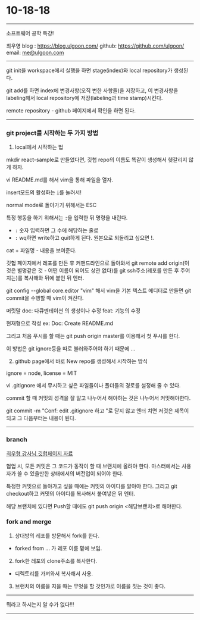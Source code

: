 # 10-18-18

---

소프트웨어 공학 특강!

최우영
blog : https://blog.ulgoon.com/
github: https://github.com/ulgoon/
email: me@ulgoon.com

---

git init을 workspace에서 실행을 하면 stage(index)와 local repository가 생성된다.

git add를 하면 index에 변경사항(오직 변한 사항들)을 저장하고, 이 변경사항을 labeling해서 local repository에 저장(labeling과 time stamp)시킨다.

remote repository - github 페이지에서 확인을 하면 된다.

---

### git project를 시작하는 두 가지 방법

1. local에서 시작하는 법

mkdir react-sample로 만들었다면, 깃헙 repo의 이름도 똑같이 생성해서 헷갈리지 않게 하자.

vi README.md를 해서 vim을 통해 파일을 열자.

insert모드의 활성화는 `i`를 눌러서!

normal mode로 돌아가기 위해서는 ESC

특정 행동을 하기 위해서는 `:`을 입력한 뒤 명령을 내린다.

- `:` 숫자 입력하면 그 수에 해당하는 줄로
- `:` wq하면 write하고 quit하게 된다. 원본으로 되돌리고 싶으면 !.

cat + 파일명 - 내용을 보여준다.

깃헙 페이지에서 레포를 만든 후 커맨드라인으로 돌아와서 git remote add origin(이것은 별명같은 것 - 어떤 이름이 되어도 상관 없다)를 git ssh주소(레포를 만든 후 주어지는)를 복사해와 뒤에 붙인 뒤 엔터.

git config --global core.editor "vim" 해서 vim을 기본 텍스트 에디터로 만들면 git commit을 수행할 때 vim이 켜진다.

머릿말
doc: 다큐멘테이션 의 생성이나 수정
feat: 기능의 수정

현재형으로 작성 ex: Doc: Create README.md

그리고 처음 푸시를 할 때는 git push origin master를 이용해서 첫 푸시를 한다.

이 방법은 git ignore등을 따로 불러와주어야 하기 때문에 ...

2. github page에서 바로 New repo를 생성해서 시작하는 방식

ignore = node, license = MIT

vi .gitignore 에서 무시하고 싶은 파일들이나 폴더들의 경로를 설정해 줄 수 있다.

commit 할 때 커밋의 성격을 잘 알고 나누어서 해야하는 것은 나누어서 커밋해야한다.

git commit -m "Conf: edit .gitignore 하고 "로 닫지 않고 엔터 치면 저것은 제목이 되고 그 다음부터는 내용이 된다.

---

### branch

[최우형 강사님 깃헙페이지 자료](https://github.com/ulgoon/fds-se/blob/develop/handouts/day01-git%2CSE.md#what-is-branch)

협업 시, 모든 커밋은 그 코드가 동작이 할 때 브랜치에 올려야 한다. 마스터에서는 사용자가 쓸 수 있을만한 상태에서의 버전업이 되어야 한다.

특정한 커밋으로 돌아가고 싶을 때에는 커밋의 아이디를 알아야 한다. 그리고 git checkout하고 커밋의 아이디를 복사해서 붙여넣은 뒤 엔터.

해당 브랜치에 있다면 Push할 때에도 git push origin <해당브랜치>로 해야한다.

### fork and merge

1. 상대방의 레포를 방문해서 fork를 한다.

- forked from ... 가 레포 이름 밑에 보임.

2. fork한 레포의 clone주소를 복사한다.

- 디렉토리를 가져와서 복사해서 사용.

3. 브랜치의 이름을 지을 때는 무엇을 할 것인가로 이름을 짓는 것이 좋다.

---

뭐라고 하시는지 알 수가 없다!!!

---
